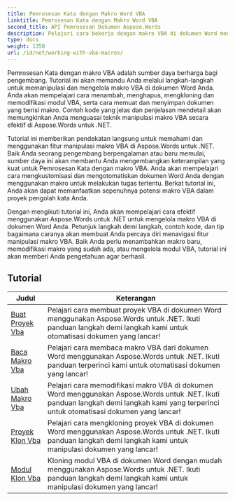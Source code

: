 ```yaml
---
title: Pemrosesan Kata dengan Makro Word VBA
linktitle: Pemrosesan Kata dengan Makro Word VBA
second_title: API Pemrosesan Dokumen Aspose.Words
description: Pelajari cara bekerja dengan makro VBA di dokumen Word menggunakan Aspose.Words untuk .NET. Selesaikan tutorial dengan contoh kode untuk membuat, memodifikasi, dan menjalankan makro VBA di dokumen Word Anda.
type: docs
weight: 1350
url: /id/net/working-with-vba-macros/
---
```

Pemrosesan Kata dengan makro VBA adalah sumber daya berharga bagi pengembang. Tutorial ini akan memandu Anda melalui langkah-langkah untuk memanipulasi dan mengelola makro VBA di dokumen Word Anda. Anda akan mempelajari cara menambah, menghapus, mengkloning dan memodifikasi modul VBA, serta cara memuat dan menyimpan dokumen yang berisi makro. Contoh kode yang jelas dan penjelasan mendetail akan memungkinkan Anda menguasai teknik manipulasi makro VBA secara efektif di Aspose.Words untuk .NET.

Tutorial ini memberikan pendekatan langsung untuk memahami dan menggunakan fitur manipulasi makro VBA di Aspose.Words untuk .NET. Baik Anda seorang pengembang berpengalaman atau baru memulai, sumber daya ini akan membantu Anda mengembangkan keterampilan yang kuat untuk Pemrosesan Kata dengan makro VBA. Anda akan mempelajari cara mengkustomisasi dan mengotomatiskan dokumen Word Anda dengan menggunakan makro untuk melakukan tugas tertentu. Berkat tutorial ini, Anda akan dapat memanfaatkan sepenuhnya potensi makro VBA dalam proyek pengolah kata Anda.

Dengan mengikuti tutorial ini, Anda akan mempelajari cara efektif menggunakan Aspose.Words untuk .NET untuk mengelola makro VBA di dokumen Word Anda. Petunjuk langkah demi langkah, contoh kode, dan tip bagaimana caranya akan membuat Anda percaya diri menavigasi fitur manipulasi makro VBA. Baik Anda perlu menambahkan makro baru, memodifikasi makro yang sudah ada, atau mengelola modul VBA, tutorial ini akan memberi Anda pengetahuan agar berhasil.

 ## Tutorial
| Judul | Keterangan |
| --- | --- |
| [Buat Proyek Vba](./create-vba-project/) | Pelajari cara membuat proyek VBA di dokumen Word menggunakan Aspose.Words untuk .NET. Ikuti panduan langkah demi langkah kami untuk otomatisasi dokumen yang lancar! |
| [Baca Makro Vba](./read-vba-macros/) | Pelajari cara membaca makro VBA dari dokumen Word menggunakan Aspose.Words untuk .NET. Ikuti panduan terperinci kami untuk otomatisasi dokumen yang lancar! |
| [Ubah Makro Vba](./modify-vba-macros/) | Pelajari cara memodifikasi makro VBA di dokumen Word menggunakan Aspose.Words untuk .NET. Ikuti panduan langkah demi langkah kami yang terperinci untuk otomatisasi dokumen yang lancar! |
| [Proyek Klon Vba](./clone-vba-project/) | Pelajari cara mengkloning proyek VBA di dokumen Word menggunakan Aspose.Words untuk .NET. Ikuti panduan langkah demi langkah kami untuk manipulasi dokumen yang lancar!|
| [Modul Klon Vba](./clone-vba-module/) | Kloning modul VBA di dokumen Word dengan mudah menggunakan Aspose.Words untuk .NET. Ikuti panduan langkah demi langkah kami untuk manipulasi dokumen yang lancar! |